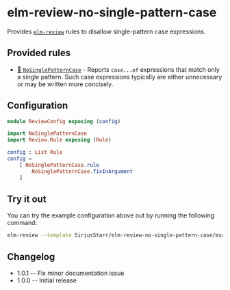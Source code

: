 # elm-review-no-single-pattern-case

Provides [`elm-review`](https://package.elm-lang.org/packages/jfmengels/elm-review/latest/) rules to disallow single-pattern case expressions.

## Provided rules

* [🔧 `NoSinglePatternCase`](https://package.elm-lang.org/packages/SiriusStarr/elm-review-no-single-pattern-case/1.0.1/NoSinglePatternCase) - Reports `case...of` expressions that match only a single pattern.  Such case expressions typically are either unnecessary or may be written more concisely.

## Configuration

```elm
module ReviewConfig exposing (config)

import NoSinglePatternCase
import Review.Rule exposing (Rule)

config : List Rule
config =
    [ NoSinglePatternCase.rule
        NoSinglePatternCase.fixInArgument
    ]
```

## Try it out

You can try the example configuration above out by running the following command:

```bash
elm-review --template SiriusStarr/elm-review-no-single-pattern-case/example
```

## Changelog

* 1.0.1 -- Fix minor documentation issue
* 1.0.0 -- Initial release

